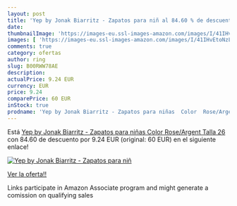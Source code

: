 ```yaml
---
layout: post
title: 'Yep by Jonak Biarritz - Zapatos para niñ al 84.60 % de descuento'
date: 
thumbnailImage: 'https://images-eu.ssl-images-amazon.com/images/I/41IHvEtoNzL._SL200_.jpg'
images: [ 'https://images-eu.ssl-images-amazon.com/images/I/41IHvEtoNzL._SL200_.jpg' ]
comments: true
category: ofertas
author: ring
slug: B00RWW78AE
description:
actualPrice: 9.24 EUR
currency: EUR
price: 9.24
comparePrice: 60 EUR
inStock: true
prodname: 'Yep by Jonak Biarritz - Zapatos para niñas  Color  Rose/Argent   Talla 26'
---
```


Está [Yep by Jonak Biarritz - Zapatos para niñas  Color  Rose/Argent   Talla 26](https://www.amazon.es/dp/B00RWW78AE/?tag=tolees-21) con 84.60 de descuento por 9.24 EUR (original: 60 EUR) en el siguiente enlace!

[![Yep by Jonak Biarritz - Zapatos para niñ](https://images-eu.ssl-images-amazon.com/images/I/41IHvEtoNzL._SL200_.jpg)](https://www.amazon.es/dp/B00RWW78AE/?tag=tolees-21)

[Ver la oferta!!](https://www.amazon.es/dp/B00RWW78AE/?tag=tolees-21)

Links participate in Amazon Associate program and might generate a comission on qualifying sales


